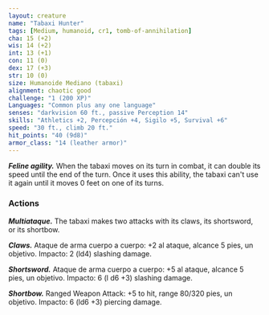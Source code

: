 ```yaml
---
layout: creature
name: "Tabaxi Hunter"
tags: [Medium, humanoid, cr1, tomb-of-annihilation]
cha: 15 (+2)
wis: 14 (+2)
int: 13 (+1)
con: 11 (0)
dex: 17 (+3)
str: 10 (0)
size: Humanoide Mediano (tabaxi)
alignment: chaotic good
challenge: "1 (200 XP)"
Languages: "Common plus any one language"
senses: "darkvision 60 ft., passive Perception 14"
skills: "Athletics +2, Percepción +4, Sigilo +5, Survival +6"
speed: "30 ft., climb 20 ft."
hit_points: "40 (9d8)"
armor_class: "14 (leather armor)"
---
```


***Feline agility.*** When the tabaxi moves on its turn in combat, it can double its speed until the end of the turn. Once it uses this ability, the tabaxi can't use it again until it moves 0 feet on one of its turns.

### Actions

***Multiataque.*** The tabaxi makes two attacks with its claws, its shortsword, or its shortbow.

***Claws.*** Ataque de arma cuerpo a cuerpo: +2 al ataque, alcance 5 pies, un objetivo. Impacto: 2 (ld4) slashing damage.

***Shortsword.*** Ataque de arma cuerpo a cuerpo: +5 al ataque, alcance 5 pies, un objetivo. Impacto: 6 (l d6 +3) slashing damage.

***Shortbow.*** Ranged Weapon Attack: +5 to hit, range 80/320 pies, un objetivo. Impacto: 6 (ld6 +3) piercing damage.